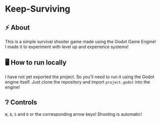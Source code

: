 # Keep-Surviving

## :zap: About
This is a simple survival shooter game made using the Godot Game Engine! I made it to experiment with level up and experience systems!

## :desktop_computer: How to run locally
I have not yet exported the project. So you'll need to run it using the Godot engine itself. Just clone the repository and import `project.godot` into the engine!

## :grey_question: Controls
`W`, `A`, `S` and `D` or the corresponding arrow keys! Shooting is automatic!
